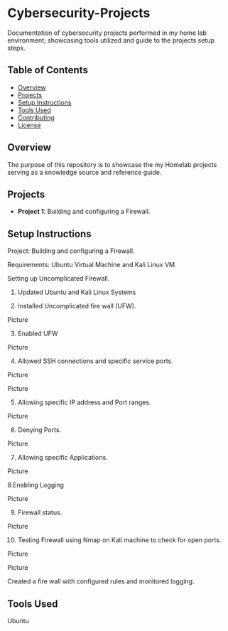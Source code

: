 # Cybersecurity-Projects
Documentation of cybersecurity projects performed in my home lab environment; showcasing tools utilized and guide to the projects setup steps.

## Table of Contents
- [Overview](#overview)
- [Projects](#projects)
- [Setup Instructions](#setup-instructions)
- [Tools Used](#tools-used)
- [Contributing](#contributing)
- [License](#license)

## Overview
The purpose of this repository is to showcase the my Homelab projects serving as a knowledge source and reference guide.
## Projects
- **Project 1**: Building and configuring a Firewall. 
  
## Setup Instructions

Project: Building and configuring a Firewall. 

Requirements: Ubuntu Virtual Machine and Kali Linux VM. 

Setting up Uncomplicated Firewall. 

1. Updated Ubuntu and Kali Linux Systems 

2. Installed Uncomplicated fire wall (UFW). 

Picture 

3. Enabled UFW 

Picture 

4. Allowed SSH connections and specific service ports. 

Picture 

Picture 

5. Allowing specific IP address and Port ranges. 

Picture 

6. Denying Ports. 

Picture 

7. Allowing specific Applications. 

Picture 

 

8.Enabling Logging 

Picture 

9. Firewall status. 

Picture 

 

 

 

10. Testing Firewall using Nmap on Kali machine to check for open ports. 

Picture 

Picture 

Created a fire wall with configured rules and monitored logging.


## Tools Used
Ubuntu



